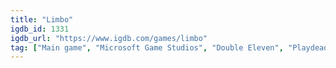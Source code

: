```yaml
---
title: "Limbo"
igdb_id: 1331
igdb_url: "https://www.igdb.com/games/limbo"
tag: ["Main game", "Microsoft Game Studios", "Double Eleven", "Playdead", "Ryan C. Gordon", "Platform", "Puzzle", "Adventure", "Indie", "Single player", "Side view", "Action", "Horror"]
---
```

